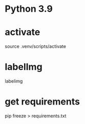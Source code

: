# Python 3.9

# activate
source .venv/scripts/activate

# labelImg
labelimg

# get requirements
pip freeze > requirements.txt